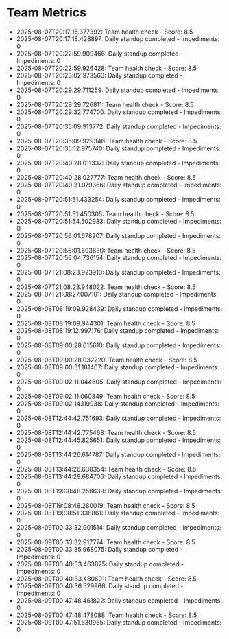 # Team Metrics

- 2025-08-07T20:17:15.377392: Team health check - Score: 8.5
- 2025-08-07T20:17:18.428897: Daily standup completed - Impediments: 0
- 2025-08-07T20:22:59.909466: Daily standup completed - Impediments: 0
- 2025-08-07T20:22:59.926428: Team health check - Score: 8.5
- 2025-08-07T20:23:02.973560: Daily standup completed - Impediments: 0
- 2025-08-07T20:29:29.711259: Daily standup completed - Impediments: 0
- 2025-08-07T20:29:29.726811: Team health check - Score: 8.5
- 2025-08-07T20:29:32.774700: Daily standup completed - Impediments: 0
- 2025-08-07T20:35:09.913772: Daily standup completed - Impediments: 0
- 2025-08-07T20:35:09.929346: Team health check - Score: 8.5
- 2025-08-07T20:35:12.975740: Daily standup completed - Impediments: 0
- 2025-08-07T20:40:28.011337: Daily standup completed - Impediments: 0
- 2025-08-07T20:40:28.027777: Team health check - Score: 8.5
- 2025-08-07T20:40:31.079366: Daily standup completed - Impediments: 0
- 2025-08-07T20:51:51.433254: Daily standup completed - Impediments: 0
- 2025-08-07T20:51:51.450305: Team health check - Score: 8.5
- 2025-08-07T20:51:54.502933: Daily standup completed - Impediments: 0
- 2025-08-07T20:56:01.678207: Daily standup completed - Impediments: 0
- 2025-08-07T20:56:01.693830: Team health check - Score: 8.5
- 2025-08-07T20:56:04.736154: Daily standup completed - Impediments: 0
- 2025-08-07T21:08:23.923910: Daily standup completed - Impediments: 0
- 2025-08-07T21:08:23.948022: Team health check - Score: 8.5
- 2025-08-07T21:08:27.007101: Daily standup completed - Impediments: 0
- 2025-08-08T08:19:09.928439: Daily standup completed - Impediments: 0
- 2025-08-08T08:19:09.944301: Team health check - Score: 8.5
- 2025-08-08T08:19:12.997176: Daily standup completed - Impediments: 0
- 2025-08-08T09:00:28.015610: Daily standup completed - Impediments: 0
- 2025-08-08T09:00:28.032220: Team health check - Score: 8.5
- 2025-08-08T09:00:31.181467: Daily standup completed - Impediments: 0
- 2025-08-08T09:02:11.044605: Daily standup completed - Impediments: 0
- 2025-08-08T09:02:11.060849: Team health check - Score: 8.5
- 2025-08-08T09:02:14.119938: Daily standup completed - Impediments: 0
- 2025-08-08T12:44:42.751693: Daily standup completed - Impediments: 0
- 2025-08-08T12:44:42.775468: Team health check - Score: 8.5
- 2025-08-08T12:44:45.825651: Daily standup completed - Impediments: 0
- 2025-08-08T13:44:26.614787: Daily standup completed - Impediments: 0
- 2025-08-08T13:44:26.630354: Team health check - Score: 8.5
- 2025-08-08T13:44:29.684706: Daily standup completed - Impediments: 0
- 2025-08-08T19:08:48.258639: Daily standup completed - Impediments: 0
- 2025-08-08T19:08:48.280019: Team health check - Score: 8.5
- 2025-08-08T19:08:51.338861: Daily standup completed - Impediments: 0
- 2025-08-09T00:33:32.901514: Daily standup completed - Impediments: 0
- 2025-08-09T00:33:32.917774: Team health check - Score: 8.5
- 2025-08-09T00:33:35.968075: Daily standup completed - Impediments: 0
- 2025-08-09T00:40:33.463825: Daily standup completed - Impediments: 0
- 2025-08-09T00:40:33.480601: Team health check - Score: 8.5
- 2025-08-09T00:40:36.529966: Daily standup completed - Impediments: 0
- 2025-08-09T00:47:48.461822: Daily standup completed - Impediments: 0
- 2025-08-09T00:47:48.478088: Team health check - Score: 8.5
- 2025-08-09T00:47:51.530965: Daily standup completed - Impediments: 0

